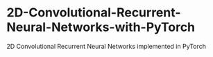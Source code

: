 # 2D-Convolutional-Recurrent-Neural-Networks-with-PyTorch
2D Convolutional Recurrent Neural Networks implemented in PyTorch
